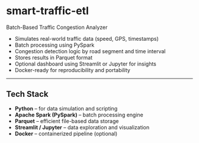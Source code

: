# smart-traffic-etl
Batch-Based Traffic Congestion Analyzer


- Simulates real-world traffic data (speed, GPS, timestamps)
- Batch processing using PySpark
- Congestion detection logic by road segment and time interval
- Stores results in Parquet format
- Optional dashboard using Streamlit or Jupyter for insights
- Docker-ready for reproducibility and portability

---

## Tech Stack

- **Python** – for data simulation and scripting  
- **Apache Spark (PySpark)** – batch processing engine  
- **Parquet** – efficient file-based data storage  
- **Streamlit / Jupyter** – data exploration and visualization  
- **Docker** – containerized pipeline (optional)  
